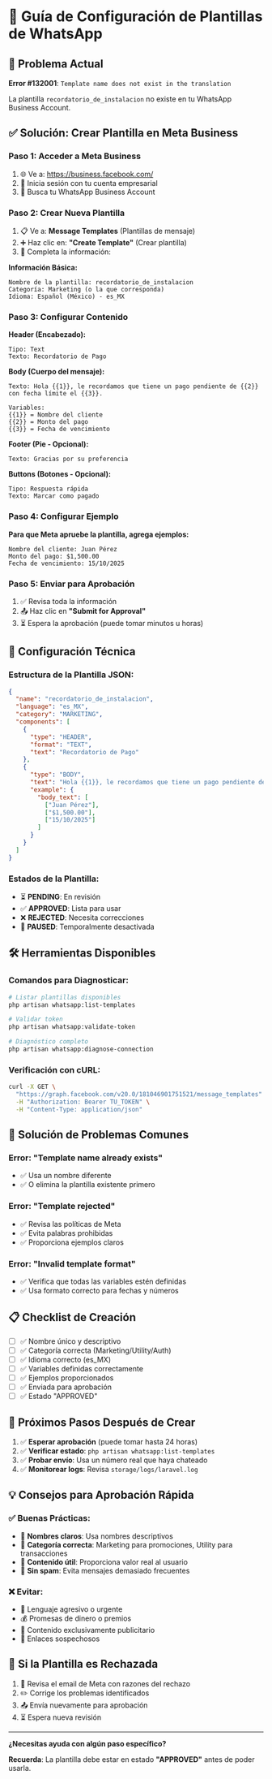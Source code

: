 # 📱 Guía de Configuración de Plantillas de WhatsApp

## 🚨 Problema Actual
**Error #132001**: `Template name does not exist in the translation`

La plantilla `recordatorio_de_instalacion` no existe en tu WhatsApp Business Account.

## ✅ Solución: Crear Plantilla en Meta Business

### **Paso 1: Acceder a Meta Business**
1. 🌐 Ve a: https://business.facebook.com/
2. 🔑 Inicia sesión con tu cuenta empresarial
3. 📱 Busca tu WhatsApp Business Account

### **Paso 2: Crear Nueva Plantilla**
1. 📋 Ve a: **Message Templates** (Plantillas de mensaje)
2. ➕ Haz clic en: **"Create Template"** (Crear plantilla)
3. 📝 Completa la información:

**Información Básica:**
```
Nombre de la plantilla: recordatorio_de_instalacion
Categoría: Marketing (o la que corresponda)
Idioma: Español (México) - es_MX
```

### **Paso 3: Configurar Contenido**

**Header (Encabezado):**
```
Tipo: Text
Texto: Recordatorio de Pago
```

**Body (Cuerpo del mensaje):**
```
Texto: Hola {{1}}, le recordamos que tiene un pago pendiente de {{2}} con fecha límite el {{3}}.

Variables:
{{1}} = Nombre del cliente
{{2}} = Monto del pago
{{3}} = Fecha de vencimiento
```

**Footer (Pie - Opcional):**
```
Texto: Gracias por su preferencia
```

**Buttons (Botones - Opcional):**
```
Tipo: Respuesta rápida
Texto: Marcar como pagado
```

### **Paso 4: Configurar Ejemplo**

**Para que Meta apruebe la plantilla, agrega ejemplos:**

```
Nombre del cliente: Juan Pérez
Monto del pago: $1,500.00
Fecha de vencimiento: 15/10/2025
```

### **Paso 5: Enviar para Aprobación**

1. ✅ Revisa toda la información
2. 📤 Haz clic en **"Submit for Approval"**
3. ⏳ Espera la aprobación (puede tomar minutos u horas)

## 🔧 Configuración Técnica

### **Estructura de la Plantilla JSON:**
```json
{
  "name": "recordatorio_de_instalacion",
  "language": "es_MX",
  "category": "MARKETING",
  "components": [
    {
      "type": "HEADER",
      "format": "TEXT",
      "text": "Recordatorio de Pago"
    },
    {
      "type": "BODY",
      "text": "Hola {{1}}, le recordamos que tiene un pago pendiente de {{2}} con fecha límite el {{3}}.",
      "example": {
        "body_text": [
          ["Juan Pérez"],
          ["$1,500.00"],
          ["15/10/2025"]
        ]
      }
    }
  ]
}
```

### **Estados de la Plantilla:**
- ⏳ **PENDING**: En revisión
- ✅ **APPROVED**: Lista para usar
- ❌ **REJECTED**: Necesita correcciones
- 🔄 **PAUSED**: Temporalmente desactivada

## 🛠️ Herramientas Disponibles

### **Comandos para Diagnosticar:**
```bash
# Listar plantillas disponibles
php artisan whatsapp:list-templates

# Validar token
php artisan whatsapp:validate-token

# Diagnóstico completo
php artisan whatsapp:diagnose-connection
```

### **Verificación con cURL:**
```bash
curl -X GET \
  "https://graph.facebook.com/v20.0/181046901751521/message_templates" \
  -H "Authorization: Bearer TU_TOKEN" \
  -H "Content-Type: application/json"
```

## 🚨 Solución de Problemas Comunes

### **Error: "Template name already exists"**
- ✅ Usa un nombre diferente
- ✅ O elimina la plantilla existente primero

### **Error: "Template rejected"**
- ✅ Revisa las políticas de Meta
- ✅ Evita palabras prohibidas
- ✅ Proporciona ejemplos claros

### **Error: "Invalid template format"**
- ✅ Verifica que todas las variables estén definidas
- ✅ Usa formato correcto para fechas y números

## 📋 Checklist de Creación

- [ ] ✅ Nombre único y descriptivo
- [ ] ✅ Categoría correcta (Marketing/Utility/Auth)
- [ ] ✅ Idioma correcto (es_MX)
- [ ] ✅ Variables definidas correctamente
- [ ] ✅ Ejemplos proporcionados
- [ ] ✅ Enviada para aprobación
- [ ] ✅ Estado "APPROVED"

## 🎯 Próximos Pasos Después de Crear

1. ✅ **Esperar aprobación** (puede tomar hasta 24 horas)
2. ✅ **Verificar estado**: `php artisan whatsapp:list-templates`
3. ✅ **Probar envío**: Usa un número real que haya chateado
4. ✅ **Monitorear logs**: Revisa `storage/logs/laravel.log`

## 💡 Consejos para Aprobación Rápida

### **✅ Buenas Prácticas:**
- 📝 **Nombres claros**: Usa nombres descriptivos
- 🎯 **Categoría correcta**: Marketing para promociones, Utility para transacciones
- 📱 **Contenido útil**: Proporciona valor real al usuario
- 🔗 **Sin spam**: Evita mensajes demasiado frecuentes

### **❌ Evitar:**
- 🚫 Lenguaje agresivo o urgente
- 💰 Promesas de dinero o premios
- 📢 Contenido exclusivamente publicitario
- 🔗 Enlaces sospechosos

## 🔄 Si la Plantilla es Rechazada

1. 📧 Revisa el email de Meta con razones del rechazo
2. ✏️ Corrige los problemas identificados
3. 📤 Envía nuevamente para aprobación
4. ⏳ Espera nueva revisión

---
**¿Necesitas ayuda con algún paso específico?**

**Recuerda**: La plantilla debe estar en estado **"APPROVED"** antes de poder usarla.